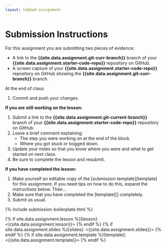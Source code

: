 ```yaml
---
layout: tabbed-assignment
---
```


# Submission Instructions

For this assignment you are submitting two pieces of evidence:

* A link to the **{{site.data.assignment.git-curr-branch}}** branch of your **{{site.data.assignment.starter-code-repo}}** repository on GitHub.
* A screen capture of your **{{site.data.assignment.starter-code-repo}}** repository on GitHub showing the **{{site.data.assignment.git-curr-branch}}** branch.

At the end of class:

1. Commit and push your changes.

<b>If you are still working on the lesson:</b>

1. Submit a link to the **{{site.data.assignment.git-current-branch}}** branch of your **{{site.data.assignment.starter-code-repo}}** repository on GitHub.
1. Leave a brief comment explaining:
   - The step you were working on at the end of the block.
   - Where you got stuck or bogged down.
1. Update your notes so that you know where you were and what to get started on next class.
1. Be sure to complete the lesson and resubmit.

<b>If you have completed the lesson:</b>

1. Make yourself an editable copy of the [submission template][template] for this assignment. 
If you need tips on how to do this, expand the instructions below. Then…
1. Make sure that you have completed the [template][] completely.
1. Submit as usual.

{% include submission-boilerplate.html %}

<!-- Don't edit links here, change them in _data/assignment.yml instead, -->

{% if site.data.assignment.lesson   %}[lesson]: <{{site.data.assignment.lesson}}>     {% endif %}
{% if site.data.assignment.slides   %}[slides]:   <{{site.data.assignment.slides}}>   {% endif %}
{% if site.data.assignment.template %}[template]: <{{site.data.assignment.template}}> {% endif %}
